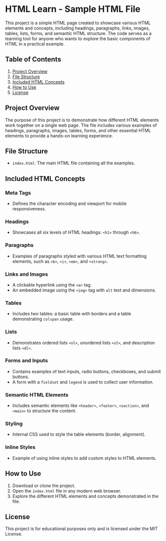 # HTML Learn - Sample HTML File

This project is a simple HTML page created to showcase various HTML elements and concepts, including headings, paragraphs, links, images, tables, lists, forms, and semantic HTML structure. The code serves as a learning tool for anyone who wants to explore the basic components of HTML in a practical example.

## Table of Contents

1. [Project Overview](#project-overview)
2. [File Structure](#file-structure)
3. [Included HTML Concepts](#included-html-concepts)
4. [How to Use](#how-to-use)
5. [License](#license)

## Project Overview

The purpose of this project is to demonstrate how different HTML elements work together on a single web page. The file includes various examples of headings, paragraphs, images, tables, forms, and other essential HTML elements to provide a hands-on learning experience.

## File Structure

- `index.html`: The main HTML file containing all the examples.

## Included HTML Concepts

### Meta Tags

- Defines the character encoding and viewport for mobile responsiveness.

### Headings

- Showcases all six levels of HTML headings: `<h1>` through `<h6>`.

### Paragraphs

- Examples of paragraphs styled with various HTML text formatting elements, such as `<b>`, `<i>`, `<em>`, and `<strong>`.

### Links and Images

- A clickable hyperlink using the `<a>` tag.
- An embedded image using the `<img>` tag with `alt` text and dimensions.

### Tables

- Includes two tables: a basic table with borders and a table demonstrating `colspan` usage.

### Lists

- Demonstrates ordered lists `<ol>`, unordered lists `<ul>`, and description lists `<dl>`.

### Forms and Inputs

- Contains examples of text inputs, radio buttons, checkboxes, and submit buttons.
- A form with a `fieldset` and `legend` is used to collect user information.

### Semantic HTML Elements

- Includes semantic elements like `<header>`, `<footer>`, `<section>`, and `<main>` to structure the content.

### Styling

- Internal CSS used to style the table elements (border, alignment).

### Inline Styles

- Example of using inline styles to add custom styles to HTML elements.

## How to Use

1. Download or clone the project.
2. Open the `index.html` file in any modern web browser.
3. Explore the different HTML elements and concepts demonstrated in the file.

## License

This project is for educational purposes only and is licensed under the MIT License.
